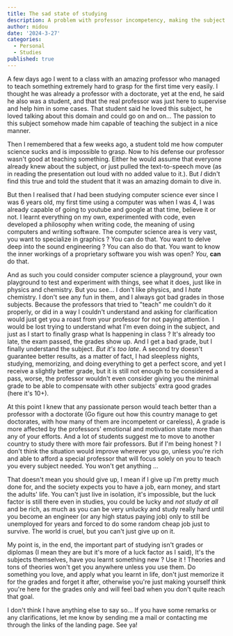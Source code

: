 ```yaml
---
title: The sad state of studying
description: A problem with professor incompetency, making the subject to be hated.
author: midou
date: '2024-3-27'
categories:
  - Personal
  - Studies
published: true
---
```


A few days ago I went to a class with an amazing professor who managed to teach something extremely hard to grasp for the first time very easily.
I thought he was already a professor with a doctorate, yet at the end, he said he also was a student, and that the real professor was just here to supervise and help him in some cases.
That student said he loved this subject, he loved talking about this domain and could go on and on... The passion to this subject somehow made him capable of teaching the subject in a nice manner.

Then I remembered that a few weeks ago, a student told me how computer science sucks and is impossible to grasp. Now to his defense our professor wasn't good at teaching something.
Either he would assume that everyone already knew about the subject, or just pulled the text-to-speech move (as in reading the presentation out loud with no added value to it.). But _I_ didn't find this
true and told the student that it was an amazing domain to dive in.

But then I realised that _I_ had been studying computer science ever since I was 6 years old, my first time using a computer was when I was 4,
I was already capable of going to youtube and google at that time, believe it or not. I learnt everything on my own, experimented with code, even developed a philosophy
when writing code, the meaning of using computers and writing software. The computer science area is very vast, you want to specialize in graphics ? You can do that. You
want to delve deep into the sound engineering ? You can also do that. You want to know the inner workings of a proprietary software you wish was open? _You_, **can** do that.

And as such you could consider computer science a playground, your own playground to test and experiment with things, see what it does, just like in physics and chemistry.
But you see... I don't like physics, and I _hate_ chemistry. I don't see any fun in them, and I always got bad grades in those subjects. Because the professors that tried to
"teach" me couldn't do it properly, or did in a way I couldn't understand and asking for clarification would just get you a roast from your professor for not paying attention.
I would be lost trying to understand what I'm even doing in the subject, and just as I start to finally grasp what Is happening in class ? It's already too late, the exam passed,
the grades show up. And I get a bad grade, but I finally understand the subject. _But it's too late_. A second try doesn't guarantee better results, as a matter of fact, I had sleepless
nights, studying, memorizing, and doing everything to get a perfect score, and yet I receive a slightly better grade, but it is still not enough to be considered a pass, worse, the professor
wouldn't even consider giving you the minimal grade to be able to compensate with other subjects' extra good grades (here it's 10+).

At this point I knew that any passionate person would teach better than a professor with a doctorate (Go figure out how this country manage to get doctorates, with how many
of them are incompetent or careless), A grade is more affected by the professors' emotional and motivation state more than any of your efforts. And a lot of students suggest me
to move to another country to study there with more fair professors. But if I'm being honest ? I don't think the situation would improve wherever you go, unless you're rich and able
to afford a special professor that will focus solely on you to teach you every subject needed. You won't get anything ...

That doesn't mean you should give up, I mean if I give up I'm pretty much done for, and the society expects you to have a job, earn money, and start the adults' life. You can't just
live in isolation, it's impossible, but the luck factor is still there even in studies, you could be lucky and _not study at all_ and be rich, as much as you can be very unlucky and study
really hard until you become an engineer (or any high status paying job) only to still be unemployed for years and forced to do some random cheap job just to survive. The world is cruel,
but you can't just give up on it.

My point is, in the end, the important part of studying isn't grades or diplomas (I mean they are but it's more of a luck factor as I said), It's the subjects themselves, have you learnt something
new ? Use it ! Theories and tons of theories won't get you anywhere unless you use them. Do something you love, and apply what you learnt in life, don't just memorize it for the grades and
forget it after, otherwise you're just making yourself think you're here for the grades only and will feel bad when you don't quite reach that goal.

I don't think I have anything else to say so... If you have some remarks or any clarifications, let me know by sending me a mail or contacting me through the links of the landing page. See ya!
